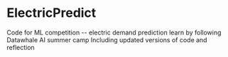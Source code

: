 # ElectricPredict
Code for ML competition -- electric demand prediction
learn by following Datawhale AI summer camp
Including updated versions of code and reflection
